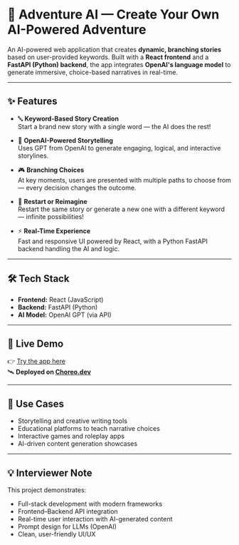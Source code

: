 # 🧠 Adventure AI — Create Your Own AI-Powered Adventure

An AI-powered web application that creates **dynamic, branching stories** based on user-provided keywords. Built with a **React frontend** and a **FastAPI (Python) backend**, the app integrates **OpenAI's language model** to generate immersive, choice-based narratives in real-time.

---

## ✨ Features

- 🔤 **Keyword-Based Story Creation**  
  Start a brand new story with a single word — the AI does the rest!

- 🤖 **OpenAI-Powered Storytelling**  
  Uses GPT from OpenAI to generate engaging, logical, and interactive storylines.

- 🎮 **Branching Choices**  
  At key moments, users are presented with multiple paths to choose from — every decision changes the outcome.

- 🔄 **Restart or Reimagine**  
  Restart the same story or generate a new one with a different keyword — infinite possibilities!

- ⚡ **Real-Time Experience**  
  Fast and responsive UI powered by React, with a Python FastAPI backend handling the AI and logic.

---

## 🛠️ Tech Stack

- **Frontend:** React (JavaScript)
- **Backend:** FastAPI (Python)
- **AI Model:** OpenAI GPT (via API)

---

## 🚀 Live Demo

👉 [Try the app here](https://c783e1b3-c07c-4f96-aefd-20a89f3e56c0.e1-us-east-azure.choreoapps.dev/)  
🛰️ **Deployed on [Choreo.dev](https://choreo.dev/)**

---

## 📌 Use Cases

- Storytelling and creative writing tools
- Educational platforms to teach narrative choices
- Interactive games and roleplay apps
- AI-driven content generation showcases

---

## 💡 Interviewer Note

This project demonstrates:

- Full-stack development with modern frameworks
- Frontend–Backend API integration
- Real-time user interaction with AI-generated content
- Prompt design for LLMs (OpenAI)
- Clean, user-friendly UI/UX
